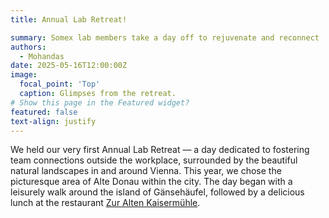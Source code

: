 ```yaml
---
title: Annual Lab Retreat!

summary: Somex lab members take a day off to rejuvenate and reconnect
authors:
  - Mohandas
date: 2025-05-16T12:00:00Z
image:
  focal_point: 'Top'
  caption: Glimpses from the retreat.
# Show this page in the Featured widget?
featured: false
text-align: justify
---
```


<!--more-->
We held our very first Annual Lab Retreat — a day dedicated to fostering team connections outside the workplace, surrounded by the beautiful natural landscapes in and around Vienna. This year, we chose the picturesque area of Alte Donau within the city. The day began with a leisurely walk around the island of Gänsehäufel, followed by a delicious lunch at the restaurant [Zur Alten Kaisermühle](https://maps.app.goo.gl/H3JBN7W5YcW3ukZX7).